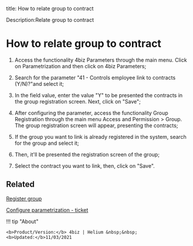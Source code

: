 title: How to relate group to contract

Description:Relate group to contract

# How to relate group to contract

1.	Access the functionality 4biz Parameters through the main menu. Click on Parametrization and then click on 4biz Parameters;

2.	Search for the parameter "41 - Controls employee link to contracts (Y/N)?"and select it;

3.	In the field value, enter the value "Y" to be presented the contracts in the group registration screen. Next, click on "Save";

4.	After configuring the parameter, access the functionality Group Registration through the main menu Access and Permission > Group. The group registration screen will appear, presenting the contracts;

5.	If the group you want to link is already registered in the system, search for the group and select it;

6.	Then, it'll be presented the registration screen of the group;

7.	Select the contract you want to link, then, click on "Save".


Related
-------

[Register group](/en-us/4biz-helium/initial-settings/access-settings/user/register-groups.html)

[Configure parametrization - ticket](/en-us/4biz-helium/platform-administration/parameters-list/configure-parametrization-ticket.html)



!!! tip "About"

    <b>Product/Version:</b> 4biz | Helium &nbsp;&nbsp;
    <b>Updated:</b>11/03/2021
